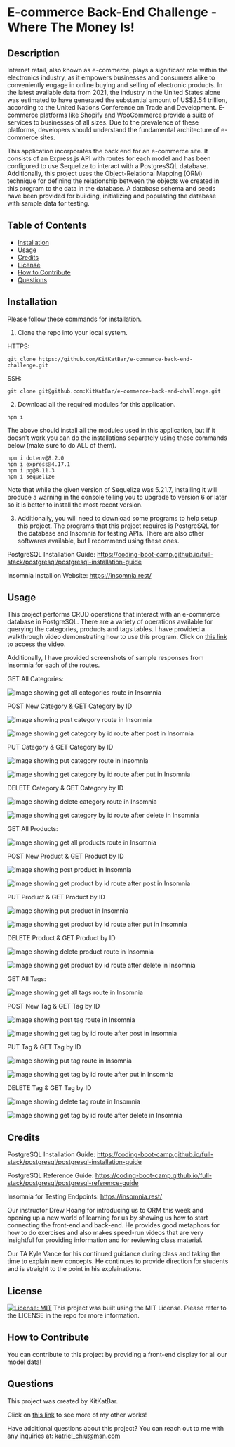 # E-commerce Back-End Challenge - Where The Money Is!
  
## Description

Internet retail, also known as e-commerce, plays a significant role within the electronics industry, as it empowers businesses and consumers alike to conveniently engage in online buying and selling of electronic products. In the latest available data from 2021, the industry in the United States alone was estimated to have generated the substantial amount of US$2.54 trillion, according to the United Nations Conference on Trade and Development. E-commerce platforms like Shopify and WooCommerce provide a suite of services to businesses of all sizes. Due to the prevalence of these platforms, developers should understand the fundamental architecture of e-commerce sites.

This application incorporates the back end for an e-commerce site.  It consists of an Express.js API with routes for each model and has been configured to use Sequelize to interact with a PostgresSQL database.  Additionally, this project uses the Object-Relational Mapping (ORM) technique for defining the relationship between the objects we created in this program to the data in the database.  A database schema and seeds have been provided for building, initializing and populating the database with sample data for testing.
        
## Table of Contents

- [Installation](#installation)
- [Usage](#usage)
- [Credits](#credits)
- [License](#license)
- [How to Contribute](#how-to-contribute)
- [Questions](#questions)


## Installation

Please follow these commands for installation.

1. Clone the repo into your local system.

HTTPS:
```
git clone https://github.com/KitKatBar/e-commerce-back-end-challenge.git
```

SSH:
```
git clone git@github.com:KitKatBar/e-commerce-back-end-challenge.git
```

2. Download all the required modules for this application.

```
npm i
```

The above should install all the modules used in this application, but if it doesn't work you can do the installations separately using these commands below (make sure to do ALL of them).

```
npm i dotenv@8.2.0
npm i express@4.17.1
npm i pg@8.11.3
npm i sequelize
```

Note that while the given version of Sequelize was 5.21.7, installing it will produce a warning in the console telling you to upgrade to version 6 or later so it is better to install the most recent version.

3. Additionally, you will need to download some programs to help setup this project.  The programs that this project requires is PostgreSQL for the database and Insomnia for testing APIs.  There are also other softwares available, but I recommend using these ones.

PostgreSQL Installation Guide: https://coding-boot-camp.github.io/full-stack/postgresql/postgresql-installation-guide

Insomnia Installion Website: https://insomnia.rest/

## Usage

This project performs CRUD operations that interact with an e-commerce database in PostgreSQL. There are a variety of operations available for querying the categories, products and tags tables. I have provided a walkthrough video demonstrating how to use this program. Click on [this link](https://drive.google.com/file/d/1qEzMJsztl0UzLEQxLNnvcpX70LOm9aCL/view) to access the video.

Additionally, I have provided screenshots of sample responses from Insomnia for each of the routes.

GET All Categories:

![image showing get all categories route in Insomnia](https://github.com/KitKatBar/e-commerce-back-end-challenge/blob/main/images/get-all-categories.png?raw=true)

POST New Category & GET Category by ID

![image showing post category route in Insomnia](https://github.com/KitKatBar/e-commerce-back-end-challenge/blob/main/images/post-category.png?raw=true)

![image showing get category by id route after post in Insomnia](https://github.com/KitKatBar/e-commerce-back-end-challenge/blob/main/images/get-category-by-id.png?raw=true)

PUT Category & GET Category by ID

![image showing put category route in Insomnia](https://github.com/KitKatBar/e-commerce-back-end-challenge/blob/main/images/put-category.png?raw=true)

![image showing get category by id route after put in Insomnia](https://github.com/KitKatBar/e-commerce-back-end-challenge/blob/main/images/get-category-by-id-put.png?raw=true)

DELETE Category & GET Category by ID

![image showing delete category route in Insomnia](https://github.com/KitKatBar/e-commerce-back-end-challenge/blob/main/images/delete-category.png?raw=true)

![image showing get category by id route after delete in Insomnia](https://github.com/KitKatBar/e-commerce-back-end-challenge/blob/main/images/get-category-by-id-delete.png?raw=true)

GET All Products:

![image showing get all products route in Insomnia](https://github.com/KitKatBar/e-commerce-back-end-challenge/blob/main/images/get-all-products.png?raw=true)

POST New Product & GET Product by ID

![image showing post product in Insomnia](https://github.com/KitKatBar/e-commerce-back-end-challenge/blob/main/images/post-product.png?raw=true)

![image showing get product by id route after post in Insomnia](https://github.com/KitKatBar/e-commerce-back-end-challenge/blob/main/images/get-product-by-id.png?raw=true)

PUT Product & GET Product by ID

![image showing put product in Insomnia](https://github.com/KitKatBar/e-commerce-back-end-challenge/blob/main/images/put-product.png?raw=true)

![image showing get product by id route after put in Insomnia](https://github.com/KitKatBar/e-commerce-back-end-challenge/blob/main/images/get-product-by-id-put.png?raw=true)

DELETE Product & GET Product by ID

![image showing delete product route in Insomnia](https://github.com/KitKatBar/e-commerce-back-end-challenge/blob/main/images/delete-product.png?raw=true)

![image showing get product by id route after delete in Insomnia](https://github.com/KitKatBar/e-commerce-back-end-challenge/blob/main/images/get-product-by-id-delete.png?raw=true)

GET All Tags:

![image showing get all tags route in Insomnia](https://github.com/KitKatBar/e-commerce-back-end-challenge/blob/main/images/get-all-tags.png?raw=true)

POST New Tag & GET Tag by ID

![image showing post tag route in Insomnia](https://github.com/KitKatBar/e-commerce-back-end-challenge/blob/main/images/post-tag.png?raw=true)

![image showing get tag by id route after post in Insomnia](https://github.com/KitKatBar/e-commerce-back-end-challenge/blob/main/images/get-tag-by-id.png?raw=true)

PUT Tag & GET Tag by ID

![image showing put tag route in Insomnia](https://github.com/KitKatBar/e-commerce-back-end-challenge/blob/main/images/put-tag.png?raw=true)

![image showing get tag by id route after put in Insomnia](https://github.com/KitKatBar/e-commerce-back-end-challenge/blob/main/images/get-tag-by-id-put.png?raw=true)

DELETE Tag & GET Tag by ID

![image showing delete tag route in Insomnia](https://github.com/KitKatBar/e-commerce-back-end-challenge/blob/main/images/delete-tag.png?raw=true)

![image showing get tag by id route after delete in Insomnia](https://github.com/KitKatBar/e-commerce-back-end-challenge/blob/main/images/get-tag-by-id-delete.png?raw=true)
        
## Credits

PostgreSQL Installation Guide: https://coding-boot-camp.github.io/full-stack/postgresql/postgresql-installation-guide

PostgreSQL Reference Guide: https://coding-boot-camp.github.io/full-stack/postgresql/postgresql-reference-guide

Insomnia for Testing Endpoints: https://insomnia.rest/

Our instructor Drew Hoang for introducing us to ORM this week and opening up a new world of learning for us by showing us how to start connecting the front-end and back-end.  He provides good metaphors for how to do exercises and also makes speed-run videos that are very insightful for providing information and for reviewing class material.

Our TA Kyle Vance for his continued guidance during class and taking the time to explain new concepts. He continues to provide direction for students and is straight to the point in his explainations.

## License

[![License: MIT](https://img.shields.io/badge/License-MIT-yellow.svg)](https://opensource.org/licenses/MIT)
This project was built using the MIT License. Please refer to the LICENSE in the repo for more information.
          
## How to Contribute

You can contribute to this project by providing a front-end display for all our model data!

## Questions

This project was created by KitKatBar.
    
Click on [this link](https://github.com/KitKatBar) to see more of my other works!

Have additional questions about this project?  You can reach out to me with any inquiries at: katriel_chiu@msn.com